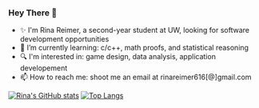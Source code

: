 ### Hey There 👋
- ✨ I'm Rina Reimer, a second-year student at UW, looking for software development opportunities
- 🌱 I’m currently learning: c/c++, math proofs, and statistical reasoning
- 🔍 I'm interested in: game design, data analysis, application developement
-  📫 How to reach me: shoot me an email at rinareimer616[@]gmail.com

[![Rina's GitHub stats](https://github-readme-stats.vercel.app/api?username=rina-reimer&show_icons=true&theme=rose_pine)](https://github.com/rina-reimer/github-readme-stats)
[![Top Langs](https://github-readme-stats.vercel.app/api/top-langs/?username=rina-reimer&layout=compact&theme=rose_pine)](https://github.com/rina-reimer/github-readme-stats)
